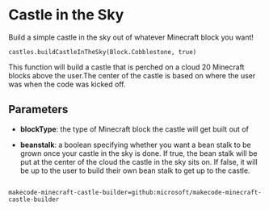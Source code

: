 # Castle in the Sky

Build a simple castle in the sky out of whatever Minecraft block you want!

```sig
castles.buildCastleInTheSky(Block.Cobblestone, true)
```

This function will build a castle that is perched on a cloud 20 Minecraft blocks above the user.The center of the castle is based on where the user was when the code was kicked off. 

## Parameters

* **blockType**: the type of Minecraft block the castle will get built out of

* **beanstalk**: a boolean specifying whether you want a bean stalk to be grown once your castle in the sky is done. If true, the bean stalk will be put at the center of the cloud the castle in the sky sits on. If false, it will be up to the user to build their own bean stalk to get up to the castle.

```package

makecode-minecraft-castle-builder=github:microsoft/makecode-minecraft-castle-builder
```